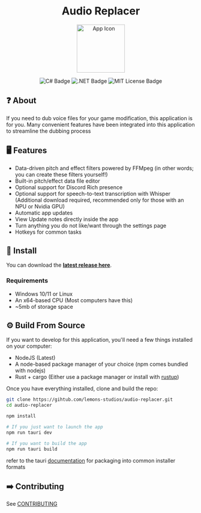 <h1 align="center">Audio Replacer</h1>

<p align="center">
<img alt="App Icon" src="https://raw.githubusercontent.com/lemons-studios/audio-replacer/refs/heads/main/Assets/AppIcon.ico" width="128">
</p>

<p align="center">
  <img src="https://img.shields.io/badge/c%23-%23239120.svg?style=for-the-badge&logo=csharp&logoColor=white" alt="C# Badge">
  <img src="https://img.shields.io/badge/.NET-5C2D91?style=for-the-badge&logo=.net&logoColor=white" alt=".NET Badge">
  <img src="https://img.shields.io/badge/MIT-green?style=for-the-badge" alt="MIT License Badge">
</p>

## ❓ About

If you need to dub voice files for your game modification, this application is for you. Many convenient features have been integrated into this application to streamline the dubbing process

## 🖥️ Features

- Data-driven pitch and effect filters powered by FFMpeg (in other words; you can create these filters yourself!)
- Built-in pitch/effect data file editor
- Optional support for Discord Rich presence
- Optional support for speech-to-text transcription with Whisper (Additional download required, recommended only for those with an NPU or Nvidia GPU)
- Automatic app updates
- View Update notes directly inside the app
- Turn anything you do not like/want through the settings page
- Hotkeys for common tasks
  
## 💾 Install

You can download the [**latest release here**](https://github.com/lemons-studios/audio-replacer/releases/latest).

### Requirements

- Windows 10/11 or Linux
- An x64-based CPU (Most computers have this)
- ~5mb of storage space

## ⚙️ Build From Source

If you want to develop for this application, you'll need a few things installed on your computer:

- NodeJS (Latest)
- A node-based package manager of your choice (npm comes bundled with nodejs)
- Rust + cargo (Either use a package manager or install with [rustup](https://rustup.rs/))

Once you have everything installed, clone and build the repo:

```bash
git clone https://gihtub.com/lemons-studios/audio-replacer.git
cd audio-replacer

npm install

# If you just want to launch the app
npm run tauri dev

# If you want to build the app
npm run tauri build
```

refer to the tauri [documentation](https://tauri.app/distribute) for packaging into common installer formats

## ➡️ Contributing

See [CONTRIBUTING](https://github.com/lemons-studios/audio-replacer/blob/main/CONTRIBUTING.md)
